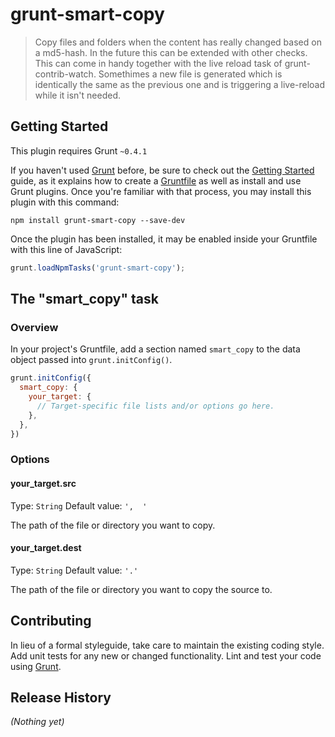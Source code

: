 # grunt-smart-copy

> Copy files and folders when the content has really changed based on a md5-hash. In the future this can be extended with other checks. This can come in handy together with the live reload task of grunt-contrib-watch. Somethimes a new file is generated which is identically the same as the previous one and is triggering a live-reload while it isn't needed.

## Getting Started
This plugin requires Grunt `~0.4.1`

If you haven't used [Grunt](http://gruntjs.com/) before, be sure to check out the [Getting Started](http://gruntjs.com/getting-started) guide, as it explains how to create a [Gruntfile](http://gruntjs.com/sample-gruntfile) as well as install and use Grunt plugins. Once you're familiar with that process, you may install this plugin with this command:

```shell
npm install grunt-smart-copy --save-dev
```

Once the plugin has been installed, it may be enabled inside your Gruntfile with this line of JavaScript:

```js
grunt.loadNpmTasks('grunt-smart-copy');
```

## The "smart_copy" task

### Overview
In your project's Gruntfile, add a section named `smart_copy` to the data object passed into `grunt.initConfig()`.

```js
grunt.initConfig({
  smart_copy: {
    your_target: {
      // Target-specific file lists and/or options go here.
    },
  },
})
```

### Options

#### your_target.src
Type: `String`
Default value: `',  '`

The path of the file or directory you want to copy.

#### your_target.dest
Type: `String`
Default value: `'.'`

The path of the file or directory you want to copy the source to.

## Contributing
In lieu of a formal styleguide, take care to maintain the existing coding style. Add unit tests for any new or changed functionality. Lint and test your code using [Grunt](http://gruntjs.com/).

## Release History
_(Nothing yet)_
